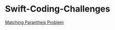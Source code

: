 # Swift-Coding-Challenges

[Matching Parantheis Problem](MyPlayground.playground/Sources/MatchingParanthesis.swift)

